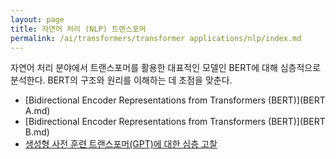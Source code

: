 ```yaml
---
layout: page
title: 자연어 처리 (NLP) 트랜스포머
permalink: /ai/transformers/transformer applications/nlp/index.md
---
```


자연어 처리 분야에서 트랜스포머를 활용한 대표적인 모델인 BERT에 대해 심층적으로 분석한다. BERT의 구조와 원리를 이해하는 데 초점을 맞춘다.

- [Bidirectional Encoder Representations from Transformers (BERT)](BERT A.md)
- [Bidirectional Encoder Representations from Transformers (BERT)](BERT B.md)
- [생성형 사전 훈련 트랜스포머(GPT)에 대한 심층 고찰](GPT.md)



